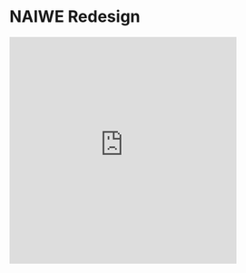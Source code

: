 # NAIWE Redesign

<iframe src="https://checkvist.com/p/1V98EcAEsj2jrpG5EfvinY" scrolling="auto" width="400" height="400" frameborder="0"></iframe>
<!--stackedit_data:
eyJoaXN0b3J5IjpbLTE1ODk0MTA3MjhdfQ==
-->